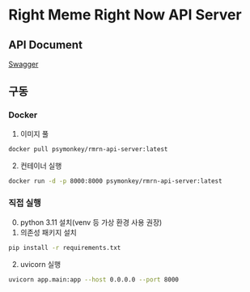 # Right Meme Right Now API Server
## API Document
[Swagger](http://43.202.207.202:8000/docs)

## 구동
### Docker
1. 이미지 풀
```bash
docker pull psymonkey/rmrn-api-server:latest
```
2. 컨테이너 실행
```bash
docker run -d -p 8000:8000 psymonkey/rmrn-api-server:latest
```
### 직접 실행
0. python 3.11 설치(venv 등 가상 환경 사용 권장)
1. 의존성 패키지 설치
```bash
pip install -r requirements.txt
```
2. uvicorn 실행
```bash
uvicorn app.main:app --host 0.0.0.0 --port 8000
```
